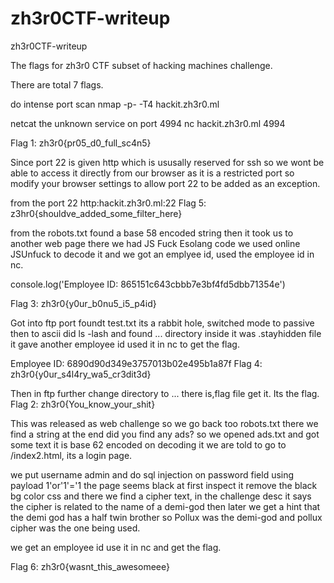 # zh3r0CTF-writeup
zh3r0CTF-writeup

The flags for zh3r0 CTF subset of hacking machines challenge.

There are total 7 flags.

do intense port scan nmap -p- -T4 hackit.zh3r0.ml



netcat the unknown service on port 4994
nc hackit.zh3r0.ml 4994

Flag 1: zh3r0{pr05_d0_full_sc4n5} 


Since port 22 is given http which is ususally reserved for ssh so we wont be able to access it directly from our browser as it is a restricted port so 
modify your browser settings to allow port 22 to be added as an exception. 

from the port 22 http:hackit.zh3r0.ml:22
Flag 5: z3hr0{shouldve_added_some_filter_here} 


from the robots.txt found a base 58 encoded string then it took us to another web page there we had JS Fuck Esolang code we used online JSUnfuck to decode it
and we got an emplyee id, used the employee id in nc.

console.log('Employee ID: 865151c643cbbb7e3bf4fd5dbb71354e') 

Flag 3: zh3r0{y0ur_b0nu5_i5_p4id}


Got into ftp port  foundt test.txt its a rabbit hole, switched mode to passive then to ascii
did ls -lash
and found ... directory inside it was .stayhidden file it gave another employee id used it in nc to get the flag.


Employee ID: 6890d90d349e3757013b02e495b1a87f
Flag 4: zh3r0{y0ur_s4l4ry_wa5_cr3dit3d}


Then in ftp further change directory to ...
there is,flag file get it.
Its the flag.
Flag 2: zh3r0{You_know_your_shit}


This was released as web challenge so we go back too robots.txt there we find a string at the end did you find any ads?
so we opened ads.txt and got some text it is base 62 encoded on decoding it we are told to go to /index2.html, its a login page.

we put username admin and do sql injection on password field using payload 1'or'1'='1
the page seems black at first inspect it remove the black bg color css and there we find a cipher text, in the challenge desc it says the cipher is related to
the name of a demi-god then later we get a hint that the demi god has a half twin brother so Pollux was the demi-god and pollux cipher was the one being used.

we get an employee id use it in nc and get the flag.

Flag 6: zh3r0{wasnt_this_awesomeee}
 
